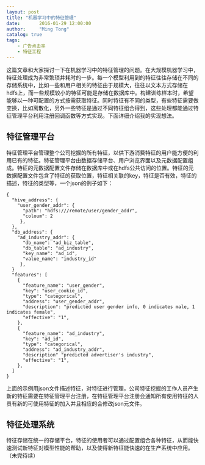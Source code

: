 ```yaml
---
layout: post
title: "机器学习中的特征管理"
date:       2016-01-29 12:00:00
author:     "Ming Tong"
catalog: true
tags:
    - 广告点击率
    - 特征工程
---
```


这篇文章和大家探讨一下在机器学习中的特征管理的问题。在大规模机器学习中，特征处理成为非常繁琐并耗时的一步。每一个模型利用到的特征往往存储在不同的存储系统中，比如一些和用户相关的特征由于规模大，往往以文本方式存储在hdfs上，而一些规模较小的特征可能是存储在数据库中。构建训练样本时，希望能够以一种可配置的方式按需获取特征。同时特征有不同的类型，有些特征需要做变换，比如离散化，另外一些特征是通过不同特征组合得到，这些处理都能通过特征管理平台利用注册回调函数等方式实现。下面详细介绍我的实现想法。

特征管理平台
----------------

特征管理平台管理整个公司挖掘的所有特征，以供下游消费特征的用户能方便的利用已有的特征。特征管理平台由数据存储平台、用户浏览界面以及元数据配置组成。特征的元数据配置文件存储在数据库中或在hdfs公共访问的位置。特征的元数据配置文件包含了特征的获取位置，特征相关联的key，特征是否有效，特征的描述，特征的类型等，一个json的例子如下：

	{ 
	  "hive_address": {
	    "user_gender_addr": {
	      "path": "hdfs:///remote/user/gender_addr",
	      "coloum": 2
	     },
	  },
	  "db_address": {
	    "ad_industry_addr": {
	      "db_name": "ad_biz_table",
	      "db_table": "ad_industry",
	      "key_name": "ad_id",
	      "value_name": "industry_id"
	     },
	  }
	  "features": [
	    {
	      "feature_name": "user_gender",
	      "key": "user_cookie_id",
	      "type": "categorical",
	      "address": "user_gender_addr",
	      "description": "predicted user gender info, 0 indicates male, 1 indicates female", 
	      "effective": "1",
	    },
	    {
	      "feature_name": "ad_industry",
	      "key": "ad_id",
	      "type": "categorical",
	      "address": "ad_industry_addr",
	      "description" "predicted advertiser's industry",
	      "effective": "1",
	    },
	  ]
	}

上面的示例用json文件描述特征，对特征进行管理，公司特征挖掘的工作人员产生新的特征需要在特征管理平台注册，在特征管理平台注册会通知所有使用特征的人员有新的可使用特征的加入并且相应的会修改json元文件。

特征处理系统
------------
特征存储在统一的存储平台，特征的使用者可以通过配置组合各种特征，从而能快速测试新特征对模型性能的帮助，以及使得新特征能快速的在生产系统中应用。
（未完待续）
